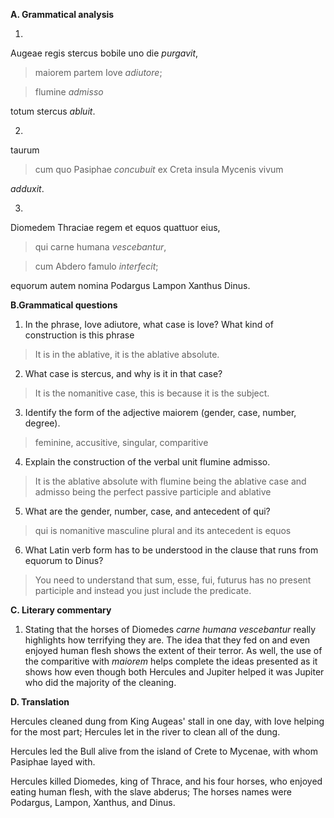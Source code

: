 **A. Grammatical analysis**

1.

Augeae regis stercus bobile uno die *purgavit*, 

>maiorem partem Iove *adiutore*;

>flumine *admisso* 

totum stercus *abluit*.

2.

taurum 

>cum quo Pasiphae *concubuit* ex Creta insula Mycenis vivum 

*adduxit*.

3.

Diomedem Thraciae regem et equos quattuor eius,

>qui carne humana *vescebantur*, 

>cum Abdero famulo *interfecit*; 

equorum autem nomina Podargus Lampon Xanthus Dinus.


**B.Grammatical questions**

1. In the phrase, Iove adiutore, what case is Iove? What kind of construction is this phrase
> It is in the ablative, it is the ablative absolute. 

2. What case is stercus, and why is it in that case?
> It is the nomanitive case, this is because it is the subject.

3. Identify the form of the adjective maiorem (gender, case, number, degree).
> feminine, accusitive, singular, comparitive

4. Explain the construction of the verbal unit flumine admisso.
>  It is the ablative absolute with flumine being the ablative case and admisso being the perfect passive participle and ablative   

5. What are the gender, number, case, and antecedent of qui?
> qui is nomanitive masculine plural and its antecedent is equos

6. What Latin verb form has to be understood in the clause that runs from equorum to Dinus?
> You need to understand that sum, esse, fui, futurus has no present participle and instead you just include the predicate.


**C. Literary commentary**

1. Stating that the horses of Diomedes *carne humana vescebantur* really highlights how terrifying they are. The idea that they fed on and even enjoyed human flesh shows the extent of their terror. As well, the use of the comparitive with *maiorem* helps complete the ideas presented as it shows how even though both Hercules and Jupiter helped it was Jupiter who did the majority of the cleaning. 


**D. Translation**

Hercules cleaned dung from King Augeas' stall in one day, with Iove helping for the most part; Hercules let in the river to clean all of the dung.

Hercules led the Bull alive from the island of Crete to Mycenae, with whom Pasiphae layed with.

Hercules killed Diomedes, king of Thrace, and his four horses, who enjoyed eating human flesh, with the slave abderus; The horses names were Podargus, Lampon, Xanthus, and Dinus.
